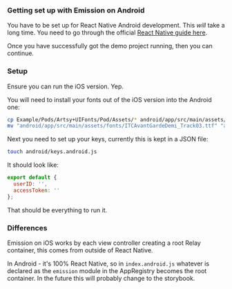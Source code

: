 ### Getting set up with Emission on Android

You have to be set up for React Native Android development. This _will_ take a long time. You need to go through
the official [React Native guide here](https://facebook.github.io/react-native/docs/getting-started.html).

Once you have successfully got the demo project running, then you can continue.

### Setup

Ensure you can run the iOS version. Yep.

You will need to install your fonts out of the iOS version into the Android one:

``` sh
cp Example/Pods/Artsy+UIFonts/Pod/Assets/* android/app/src/main/assets/fonts
mv "android/app/src/main/assets/fonts/ITCAvantGardeDemi_Track03.ttf" "android/app/src/main/assets/fonts/Avant Garde Gothic ITCW01Dm.ttf"
```

Next you need to set up your keys, currently this is kept in a JSON file:

``` sh
touch android/keys.android.js
```

It should look like:

``` js
export default {
  userID: '',
  accessToken: ''
};
```

That should be everything to run it.

### Differences

Emission on iOS works by each view controller creating a root Relay container, this comes from outside of React Native.

In Android - it's 100% React Native, so in `index.android.js` whatever is declared as the `emission` module in the AppRegistry becomes the root container. In the future this will probably change to the storybook.
